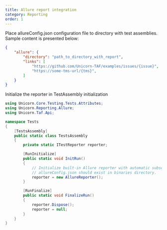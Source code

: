 ```yaml
---
title: Allure report integration
category: Reporting
order: 1
---
```


Place allureConfig.json configuration file to directory with test assemblies. Sample content is presented below:

```json
{
    "allure": {
        "directory": "path_to_directory_with_report",
        "links": [
            "https://github.com/Unicorn-TAF/examples/issues/{issue}",
            "https://some-tms-url/{tms}",
        ]
    }
}
```

Initialize the reporter in TestAssembly initialization

```csharp
using Unicorn.Core.Testing.Tests.Attributes;
using Unicorn.Reporting.Allure;
using Unicorn.Taf.Api;

namespace Tests
{
    [TestsAssembly]
    public static class TestsAssembly
    {
        private static ITestReporter reporter;

        [RunInitialize]
        public static void InitRun()
        {
            // Initialize built-in Allure reporter with automatic subscription to all testing events.
            // allureConfig.json should exist in binaries directory.
            reporter = new AllureReporter();
        }

        [RunFinalize]
        public static void FinalizeRun()
        {
            reporter.Dispose(); 
            reporter = null;
        }
    }
}
```
